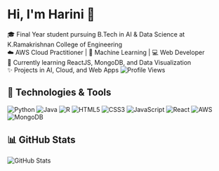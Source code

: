 # Hi, I'm Harini 👋

🎓 Final Year student pursuing B.Tech in AI & Data Science at K.Ramakrishnan College of Engineering  
☁️ AWS Cloud Practitioner | 🧠 Machine Learning | 💻 Web Developer  
🌱 Currently learning ReactJS, MongoDB, and Data Visualization  
✨ Projects in AI, Cloud, and Web Apps
![Profile Views](https://komarev.com/ghpvc/?username=Harini-b11204&color=blue)

## 🔧 Technologies & Tools
![Python](https://img.shields.io/badge/-Python-3776AB?logo=python&logoColor=white)
![Java](https://img.shields.io/badge/-Java-007396?logo=java&logoColor=white)
![R](https://img.shields.io/badge/-R-276DC3?logo=r&logoColor=white)
![HTML5](https://img.shields.io/badge/-HTML5-E34F26?logo=html5&logoColor=white)
![CSS3](https://img.shields.io/badge/-CSS3-1572B6?logo=css3&logoColor=white)
![JavaScript](https://img.shields.io/badge/-JavaScript-F7DF1E?logo=javascript&logoColor=black)
![React](https://img.shields.io/badge/-React-61DAFB?logo=react&logoColor=white)
![AWS](https://img.shields.io/badge/-AWS-orange?logo=amazon-aws&logoColor=white)
![MongoDB](https://img.shields.io/badge/-MongoDB-47A248?logo=mongodb&logoColor=white)

## 📊 GitHub Stats
![GitHub Stats](https://github-readme-stats.vercel.app/api?username=Harini-b11204&show_icons=true&theme=radical)
